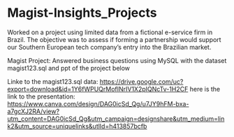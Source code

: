 # Magist-Insights_Projects

Worked on a project using limited data from a fictional e-service firm in Brazil. The objective was to assess if forming a partnership would support our Southern European tech company’s entry into the Brazilian market.


Magist Project: Answered business questions using MySQL with the dataset magist123.sql and ppt of the project below

Linke to the magist123.sql data: https://drive.google.com/uc?export=download&id=1Y6fWPUQrMofINrIV1X2pIQNcTv-1H2CF
here is the link to the presentation: https://www.canva.com/design/DAG0icSd_Qg/u7JY9hFM-bxa-a7gcXJ2RA/view?utm_content=DAG0icSd_Qg&utm_campaign=designshare&utm_medium=link2&utm_source=uniquelinks&utlId=h413857bcfb
